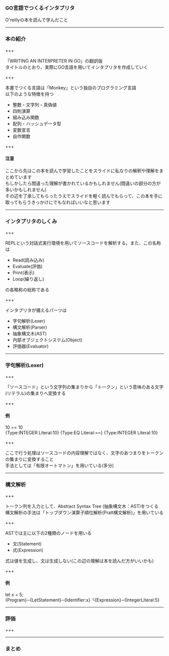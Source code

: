 ### GO言語でつくるインタプリタ

O'reillyの本を読んで学んだこと

---

### 本の紹介

+++  

「WRITING AN INTERPRETER IN GO」の翻訳版  
タイトルのとおり、実際にGO言語を用いてインタプリタを作成していく

+++  

本書でつくる言語は「Monkey」という独自のプログラミング言語  
以下のような特徴を持つ  

- 整数・文字列・真偽値
- 四則演算
- 組み込み関数
- 配列・ハッシュデータ型
- 変数宣言
- 自作関数

+++

#### 注意

ここから先はこの本を読んで学習したことをスライドに私なりの解釈や理解をまとめています  
もしかしたら間違った理解が書かれているかもしれません(間違いの部分の方が多いかもしれません)  
その辺を了承してもらったうえでスライドを軽く読んでもらって、この本を手に取ってもらうきっかけにでもなればいいなと思います  

---

### インタプリタのしくみ

+++  

REPLという対話式実行環境を用いてソースコードを解析する。また、この名称は  

- Read(読み込み)
- Evaluate(評価)
- Print(表示)
- Loop(繰り返し)

の各略称の総称である

+++  

インタプリタが備えるパーツは

- 字句解析(Lexer)
- 構文解析(Parser)
- 抽象構文木(AST)
- 内部オブジェクトシステム(Object)
- 評価器(Evaluator)

---

### 字句解析(Lexer)

+++

「ソースコード」という文字列の集まりから「トークン」という意味のある文字(リテラル)の集まりへ変換する  

+++

#### 例

10 == 10  
{Type:INTEGER Literal:10}
{Type:EQ Literal:==}
{Type:INTEGER Literal:10}

+++  

ここで行う処理はソースコードの内容理解ではなく、文字のあつまりをトークンの集まりに変換すること  
手法としては「有限オートマトン」を用いている(多分)  

---

### 構文解析

+++

トークン列を入力として、Abstract Syntax Tree (抽象構文木：AST)をつくる  
構文解析の手法は「トップダウン演算子順位解析(Pratt構文解析)」を用いている  

+++

ASTでは主に以下の2種類のノードを用いる  

- 文(Statement)
- 式(Expression)

式は値を生成し、文は生成しない(この辺の理解は本を読んだ方がいいかも)

+++

#### 例

let x = 5;  
  {Program}─{LetStatement}─{Identifier:x}
                          └{Expression}─{IntegerLiteral:5}

---

### 評価

+++



---

### まとめ
